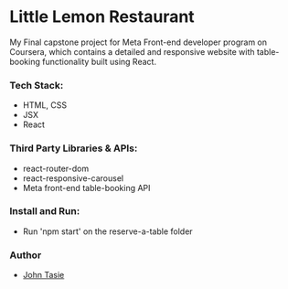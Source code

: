 # Little Lemon Restaurant

My Final capstone project for Meta Front-end developer program on Coursera, which contains a detailed and responsive website with table-booking functionality built using React.

### Tech Stack:

- HTML, CSS
- JSX
- React

### Third Party Libraries & APIs:

- react-router-dom
- react-responsive-carousel
- Meta front-end table-booking API

### Install and Run:

- Run 'npm start' on the reserve-a-table folder

### Author

- [John Tasie](https://github.com/diamondinzadirt)
